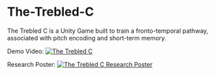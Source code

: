 # The-Trebled-C
The Trebled C is a Unity Game built to train a fronto-temporal pathway, associated with pitch encoding and short-term memory.

Demo Video:
[![The Trebled C](https://imgur.com/ojDvaki)](https://www.youtube.com/watch?v=cAAEySOGntU "The Trebled C")

Research Poster:
[![The Trebled C Research Poster](https://imgur.com/fF7qopJ)](https://drive.google.com/file/d/1C0ouUA6GtyKidZU73UXL2YtjWVSfoBiE/view "The Trebled C Research Poster")
